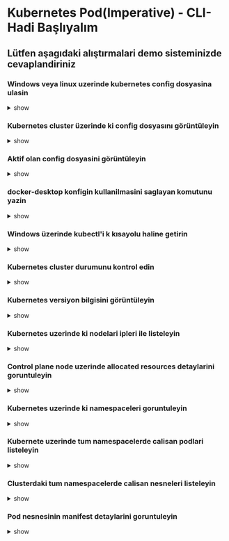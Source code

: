 # Kubernetes Pod(Imperative) - CLI- Hadi Başlıyalım

## Lütfen aşagıdaki alıştırmalari demo sisteminizde cevaplandiriniz

### Windows veya linux uzerinde kubernetes config dosyasina ulasin

<details><summary>show</summary>
<p>

```bash
$HOME/.kube/config # Linux
C:\Users\maksum\.kube #Windows
```

</p>
</details>

### Kubernetes cluster üzerinde ki config dosyasını görüntüleyin

<details><summary>show</summary>
<p>

```bash
kubectl config view
```

</p>
</details>

### Aktif olan config dosyasini görüntüleyin

<details><summary>show</summary>
<p>

```bash
kubectl config current-context 
```

</p>
</details>

### docker-desktop  konfigin kullanilmasini saglayan komutunu yazin

<details><summary>show</summary>
<p>

```bash
*kubectl config use-context <docker-desktop>
```

</p>
</details>

### Windows üzerinde kubectl'i k kısayolu haline getirin

<details><summary>show</summary>
<p>

```bash
Set-Alias -Name k -Value kubectl 
#Veya
Set-Alias -Name k -Value C:\K8S-Tools\kubectl.exe
```

</p>
</details>

### Kubernetes cluster durumunu kontrol edin

<details><summary>show</summary>
<p>

```bash
kubectl cluster-info 
```

</p>
</details>

### Kubernetes versiyon bilgisini görüntüleyin

<details><summary>show</summary>
<p>

```bash
kubectl version
```

</p>
</details>


### Kubernetes uzerinde ki nodelari ipleri ile listeleyin

<details><summary>show</summary>
<p>

```bash
kubectl get nodes -o wide
```

</p>
</details>

### Control plane node uzerinde allocated resources detaylarini goruntuleyin

<details><summary>show</summary>
<p>

```bash
kubectl describe node <node ismi>
```

</p>
</details>


### Kubernetes uzerinde ki namespaceleri goruntuleyin

<details><summary>show</summary>
<p>

```bash
kubectl get namespace
```

</p>
</details>


### Kubernete uzerinde tum namespacelerde calisan podlari listeleyin

<details><summary>show</summary>
<p>

```bash
kubectl get pods --all-namespaces 
```

</p>
</details>


### Clusterdaki tum namespacelerde calisan nesneleri listeleyin

<details><summary>show</summary>
<p>

```bash
kubectl get all --all-namespaces 
```

</p>
</details>


### Pod nesnesinin manifest detaylarini goruntuleyin

<details><summary>show</summary>
<p>

```bash
kubectl explain pod
```

</p>
</details>
